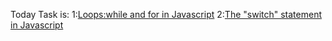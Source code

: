 Today Task is:
1:[Loops:while and for in Javascript](https://javascript.info/while-for)
2:[The "switch" statement in Javascript](https://javascript.info/switch)